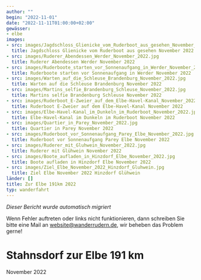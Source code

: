 ```yaml
---
author: ""
begin: "2022-11-01"
date: "2022-11-11T01:00:00+02:00"
gewässer:
- elbe
images:
- src: images/Jagdschloss_Glienicke_vom_Ruderboot_aus_gesehen_November_2022.jpg
  title: Jagdschloss Glienicke vom Ruderboot aus gesehen November 2022
- src: images/Ruderer_Abendessen_Werder_November_2022.jpg
  title: Ruderer Abendessen Werder November 2022
- src: images/Ruderboote_starten_vor_Sonnenaufgang_in_Werder_November_2022.jpg
  title: Ruderboote starten vor Sonnenaufgang in Werder November 2022
- src: images/Warten_auf_die_Schleuse_Brandenburg_November_2022.jpg
  title: Warten auf die Schleuse Brandenburg November 2022
- src: images/Martins_selfie_Brandenburg_Schleuse_November_2022.jpg
  title: Martins selfie Brandenburg Schleuse November 2022
- src: images/Ruderboot_E-Zweier_auf_dem_Elbe-Havel-Kanal_November_2022.jpg
  title: Ruderboot E-Zweier auf dem Elbe-Havel-Kanal November 2022
- src: images/Elbe-Havel-Kanal_im_Dunkeln_im_Ruderboot_November_2022.jpg
  title: Elbe-Havel-Kanal im Dunkeln im Ruderboot November 2022
- src: images/Quartier_in_Parey_November_2022.jpg
  title: Quartier in Parey November 2022
- src: images/Ruderboot_vor_Sonnenaufgang_Parey_Elbe_November_2022.jpg
  title: Ruderboot vor Sonnenaufgang Parey Elbe November 2022
- src: images/Ruderer_mit_Gluhwein_November_2022.jpg
  title: Ruderer mit Glühwein November 2022
- src: images/Boote_aufladen_in_Hinzdorf_Elbe_November_2022.jpg
  title: Boote aufladen in Hinzdorf Elbe November 2022
- src: images/Ziel_Elbe_November_2022_Hinzdorf_Gluhwein.jpg
  title: Ziel Elbe November 2022 Hinzdorf Glühwein
länder: []
title: Zur Elbe 191km 2022
typ: wanderfahrt
---
```



*Dieser Bericht wurde automatisch migriert*

Wenn Fehler auftreten oder links nicht funktionieren, dann schreiben Sie bitte eine Mail an website@wanderrudern.de, wir beheben das Problem gerne!



# Stahnsdorf zur Elbe 191 km


November 2022